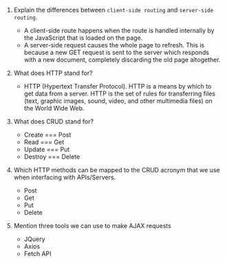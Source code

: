 1.  Explain the differences between `client-side routing` and `server-side routing`.
    *  A client-side route happens when the route is handled internally by the JavaScript that is loaded on the page.
    * A server-side request causes the whole page to refresh. This is because a new GET request is sent to the server which responds with a new document, completely discarding the old page altogether.

2.  What does HTTP stand for?
     * HTTP (Hypertext Transfer Protocol). HTTP is a means by which to get data from a server. HTTP is the set of rules for transferring files (text, graphic images, sound, video, and other multimedia files) on the World Wide Web.

3.  What does CRUD stand for?
    * Create === Post
    * Read === Get
    * Update === Put
    * Destroy === Delete

4.  Which HTTP methods can be mapped to the CRUD acronym that we use when interfacing with APIs/Servers.
    * Post
    * Get
    * Put
    * Delete

5.  Mention three tools we can use to make AJAX requests
    * JQuery
    * Axios
    * Fetch API